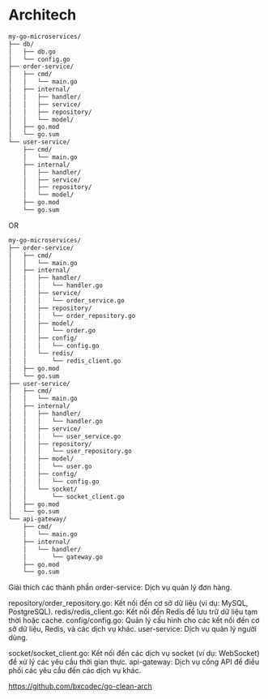 # Architech

```txt
my-go-microservices/
├── db/
│   ├── db.go
│   └── config.go
├── order-service/
│   ├── cmd/
│   │   └── main.go
│   ├── internal/
│   │   ├── handler/
│   │   ├── service/
│   │   ├── repository/
│   │   └── model/
│   ├── go.mod
│   └── go.sum
└── user-service/
    ├── cmd/
    │   └── main.go
    ├── internal/
    │   ├── handler/
    │   ├── service/
    │   ├── repository/
    │   └── model/
    ├── go.mod
    └── go.sum
```


OR

```txt
my-go-microservices/
├── order-service/
│   ├── cmd/
│   │   └── main.go
│   ├── internal/
│   │   ├── handler/
│   │   │   └── handler.go
│   │   ├── service/
│   │   │   └── order_service.go
│   │   ├── repository/
│   │   │   └── order_repository.go
│   │   ├── model/
│   │   │   └── order.go
│   │   ├── config/
│   │   │   └── config.go
│   │   └── redis/
│   │       └── redis_client.go
│   ├── go.mod
│   └── go.sum
├── user-service/
│   ├── cmd/
│   │   └── main.go
│   ├── internal/
│   │   ├── handler/
│   │   │   └── handler.go
│   │   ├── service/
│   │   │   └── user_service.go
│   │   ├── repository/
│   │   │   └── user_repository.go
│   │   ├── model/
│   │   │   └── user.go
│   │   ├── config/
│   │   │   └── config.go
│   │   └── socket/
│   │       └── socket_client.go
│   ├── go.mod
│   └── go.sum
└── api-gateway/
    ├── cmd/
    │   └── main.go
    ├── internal/
    │   └── handler/
    │       └── gateway.go
    ├── go.mod
    └── go.sum
```

Giải thích các thành phần
order-service: Dịch vụ quản lý đơn hàng.

repository/order_repository.go: Kết nối đến cơ sở dữ liệu (ví dụ: MySQL, PostgreSQL).
redis/redis_client.go: Kết nối đến Redis để lưu trữ dữ liệu tạm thời hoặc cache.
config/config.go: Quản lý cấu hình cho các kết nối đến cơ sở dữ liệu, Redis, và các dịch vụ khác.
user-service: Dịch vụ quản lý người dùng.

socket/socket_client.go: Kết nối đến các dịch vụ socket (ví dụ: WebSocket) để xử lý các yêu cầu thời gian thực.
api-gateway: Dịch vụ cổng API để điều phối các yêu cầu đến các dịch vụ khác.


https://github.com/bxcodec/go-clean-arch